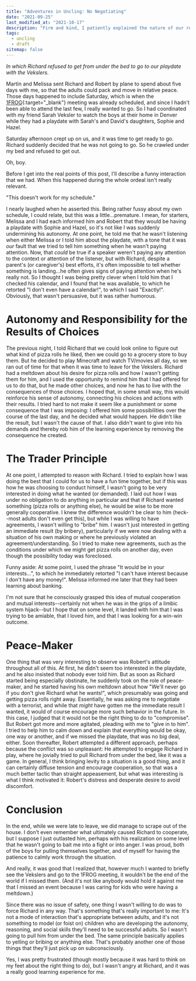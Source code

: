 ```yaml
---
title: "Adventures in Uncling: No Negotiating"
date: "2021-09-25"
last_modified_at: "2021-10-17"
description: "Firm and kind, I patiently explained the nature of our relationship and acting toward our mutual interest."
tags:
  - uncling
  - draft
sitemap: false
---
```


_In which Richard refused to get from under the bed to go to our playdate with the Vekslers._

Martin and Melissa sent Richard and Robert by plane to spend about five days with me, so that the adults could pack and move in relative peace. Those days happened to include Saturday, which is when the [1FROG](https://www.frontrangeobjectivism.com/study-groups/){:target="&lowbar;blank"} meeting was already scheduled, and since I hadn't been able to attend the last few, I really wanted to go. So I had coordinated with my friend Sarah Veksler to watch the boys at their home in Denver while they had a playdate with Sarah's and David's daughters, Sophie and Hazel.

Saturday afternoon crept up on us, and it was time to get ready to go. Richard suddenly decided that he was not going to go. So he crawled under my bed and refused to get out.

Oh, boy.

Before I get into the real points of this post, I'll describe a funny interaction that we had. When this happened during the whole ordeal isn't really relevant.

"This doesn't work for my schedule."

I nearly laughed when he asserted this. Being rather fussy about my own schedule, I could relate, but this was a little...premature. I mean, for starters, Melissa and I had each informed him and Robert that they would be having a playdate with Sophie and Hazel, so it's not like I was suddenly undermining his autonomy. At one point, he told me that he wasn't listening when either Melissa or I told him about the playdate, with a tone that it was _our_ fault that we tried to tell him something when he wasn't paying attention. Now, that _could_ be true if a speaker weren't paying any attention to the context or attention of the listener, but with Richard, despite a parent's (or caregiver's) best efforts, it's often impossible to tell whether something is landing...he often gives signs of paying attention when he's really not. So I thought I was being pretty clever when I told him that I checked his calendar, and I found that he was available, to which he retorted "I don't even have a calendar!", to which I said "Exactly!". Obviously, that wasn't persuasive, but it was rather humorous.

# Autonomy and Responsibility for the Results of Choices

The previous night, I told Richard that we could look online to figure out what kind of pizza rolls he liked, then we could go to a grocery store to buy them. But he decided to play Minecraft and watch TV/movies all day, so we ran out of time for that when it was time to leave for the Vekslers. Richard had a meltdown about his desire for pizza rolls and how I wasn't getting them for him, and I used the opportunity to remind him that I had offered for us to do that, but he made other choices, and now he has to live with the consequences of those choices. I hoped that, in some small way, this would reinforce his sense of autonomy, connecting his choices and actions with their results. I tried hard to not make it seem like a punishment or some consequence that I was imposing: I offered him some possibilities over the course of the last day, and he decided what would happen. He didn't like the result, but I wasn't the cause of that. I also didn't want to give into his demands and thereby rob him of the learning experience by removing the consequence he created.

# The Trader Principle

At one point, I attempted to reason with Richard. I tried to explain how I was doing the best that I could for us to have a fun time together, but if this was how he was choosing to conduct himself, I wasn't going to be very interested in doing what he wanted (or demanded). I laid out how I was under no obligation to do anything in particular and that if Richard wanted something (pizza rolls or anything else), he would be wise to be more generally cooperative. I knew the difference wouldn't be clear to him (heck--most adults don't even get this), but while I was willing to have agreements, I wasn't willing to "bribe" him. I wasn't just interested in getting an immediate result (by bribery), particularly if we were now dealing with a situation of his own making or where he previously violated an agreement/understanding. So I tried to make new agreements, such as the conditions under which we might get pizza rolls on another day, even though the possibility today was foreclosed.

Funny aside: At some point, I used the phrase "It would be in your interests...", to which he immediately retorted "I can't have interest because I don't have any money!". Melissa informed me later that they had been learning about banking.

I'm not sure that he consciously grasped this idea of mutual cooperation and mutual interests--certainly not when he was in the grips of a limbic system hijack--but I hope that on some level, it landed with him that I was trying to be amiable, that I loved him, and that I was looking for a win-win outcome.

# Peace-Maker

One thing that was very interesting to observe was Robert's attitude throughout all of this. At first, he didn't seem too interested in the playdate, and he also insisted that nobody ever told him. But as soon as Richard started being especially obstinate, he suddenly took on the role of peace-maker, and he started having his own meltdown about how "We'll never go if you don't give Richard what he wants!", which presumably was going and getting pizza rolls right away. Essentially, he was asking me to negotiate with a terrorist, and while that _might_ have gotten me the immediate result I wanted, it would of course encourage more such behavior in the future. In this case, I judged that it would not be the right thing to do to "compromise". But Robert got more and more agitated, pleading with me to "give in to him". I tried to help him to calm down and explain that everything would be okay, one way or another, and if we missed the playdate, that was no big deal, either. Soon thereafter, Robert attempted a different approach, perhaps because the conflict was so unpleasant: He attempted to engage Richard in play, where he jovially tried to pull Richard from under the bed, like it was a game. In general, I think bringing levity to a situation is a good thing, and it can certainly diffuse tension and encourage cooperation, so that was a much better tactic than straight appeasement, but what was interesting is what I think motivated it: Robert's distress and desperate desire to avoid discomfort.

# Conclusion

In the end, while we were late to leave, we did manage to scrape out of the house. I don't even remember what ultimately caused Richard to cooperate, but I suppose I just outlasted him, perhaps with his realization on some level that he wasn't going to bait me into a fight or into anger. I was proud, both of the boys for pulling themselves together, and of myself for having the patience to calmly work through the situation.

And really, it was good that I realized that, however much I wanted to briefly see the Vekslers and go to the 1FROG meeting, it wouldn't be the end of the world if I missed them. (And it's not like anybody would hold it against me that I missed an event because I was caring for kids who were having a meltdown.)

Since there was no issue of safety, one thing I wasn't willing to do was to force Richard in any way. That's something that's really important to me: It's not a mode of interaction that's appropriate between adults, and it's not something to model (or foist on) children who are developing the autonomy, reasoning, and social skills they'll need to be successful adults. So I wasn't going to pull him from under the bed. The same principle basically applies to yelling or bribing or anything else. That's probably another one of those things that they'll just pick up on subconsciously.

Yes, I was pretty frustrated (though mostly because it was hard to think on my feet about the right thing to do), but I wasn't angry at Richard, and it was a really good learning experience for me.
